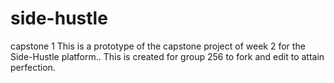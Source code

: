 # side-hustle
capstone 1
This is a prototype of the capstone project of week 2 for the Side-Hustle platform.. 
This is created for group 256 to fork and edit to attain perfection.
